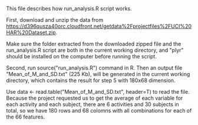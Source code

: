 
This file describes how run_analysis.R script works.

First, download and unzip the data from https://d396qusza40orc.cloudfront.net/getdata%2Fprojectfiles%2FUCI%20HAR%20Dataset.zip.

Make sure the folder extracted from the downloaded zipped file and the run_analysis.R script are both in the current working directory, and "plyr" should be installed on the computer before running the script.

Second, run source("run_analysis.R") command in R. Then an output file "Mean_of_M_and_SD.txt" (225 Kb), will be generated in the current working directory, which contains the result for step 5 with 180x68 dimension.

Use data <- read.table("Mean_of_M_and_SD.txt", header=T) to read the file. Because the project requested us to get the average of each variable for each activity and each subject, there are 6 activities and 30 subjects in total, so we have 180 rows and 68 colomns with all combinations for each of the 66 features.

